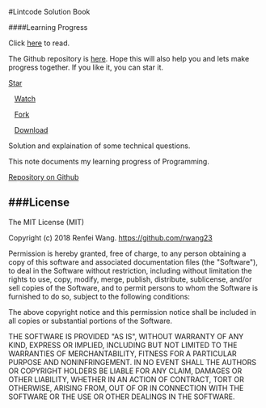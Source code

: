 #Lintcode Solution Book

####Learning Progress

Click [here](https://rwang23.gitbooks.io/Technical-Book/content/index.html) to read.

The Github repository is [here](https://github.com/rwang23/Technical-Book). Hope this will also help you and lets make progress together. If you like it, you can star it.

<!-- Place this tag where you want the button to render. -->
<div>
<a class="github-button" href="https://github.com/rwang23/Technical-Book" data-style="mega" data-count-href="/rwang23/Technical-Book/stargazers" data-count-api="/repos/rwang23/Technical-Book#stargazers_count" data-count-aria-label="# stargazers on GitHub" aria-label="Star rwang23/Technical-Book on GitHub">Star</a>

&nbsp;&nbsp;
<a class="github-button" href="https://github.com/rwang23/Technical-Book" data-style="mega" data-count-href="/rwang23/Technical-Book/watchers" data-count-api="/repos/rwang23/Technical-Book#subscribers_count" data-count-aria-label="# watchers on GitHub" aria-label="Watch rwang23/Technical-Book on GitHub">Watch</a>

&nbsp;&nbsp;
<a class="github-button" href="https://github.com/rwang23/Technical-Book/fork" data-style="mega" data-count-href="/rwang23/Technical-Book/network" data-count-api="/repos/rwang23/Technical-Book#forks_count" data-count-aria-label="# forks on GitHub" aria-label="Fork rwang23/Technical-Book on GitHub">Fork</a>

&nbsp;&nbsp;
<a class="github-button" href="https://github.com/rwang23/Technical-Book/archive/master.zip" data-style="mega" aria-label="Download rwang23/Technical-Book on GitHub">Download</a>
</div>


Solution and explaination of some technical questions.

This note documents my learning progress of Programming.


[Repository on Github](https://github.com/rwang23/LintCodeBook)


<!-- Place this tag right after the last button or just before your close body tag. -->
<script async defer id="github-bjs" src="https://buttons.github.io/buttons.js"></script>

###License
-----------

The MIT License (MIT)

Copyright (c) 2018 Renfei Wang. https://github.com/rwang23

Permission is hereby granted, free of charge, to any person obtaining a copy
of this software and associated documentation files (the "Software"), to deal
in the Software without restriction, including without limitation the rights
to use, copy, modify, merge, publish, distribute, sublicense, and/or sell
copies of the Software, and to permit persons to whom the Software is
furnished to do so, subject to the following conditions:

The above copyright notice and this permission notice shall be included in all
copies or substantial portions of the Software.

THE SOFTWARE IS PROVIDED "AS IS", WITHOUT WARRANTY OF ANY KIND, EXPRESS OR
IMPLIED, INCLUDING BUT NOT LIMITED TO THE WARRANTIES OF MERCHANTABILITY,
FITNESS FOR A PARTICULAR PURPOSE AND NONINFRINGEMENT. IN NO EVENT SHALL THE
AUTHORS OR COPYRIGHT HOLDERS BE LIABLE FOR ANY CLAIM, DAMAGES OR OTHER
LIABILITY, WHETHER IN AN ACTION OF CONTRACT, TORT OR OTHERWISE, ARISING FROM,
OUT OF OR IN CONNECTION WITH THE SOFTWARE OR THE USE OR OTHER DEALINGS IN THE
SOFTWARE.
